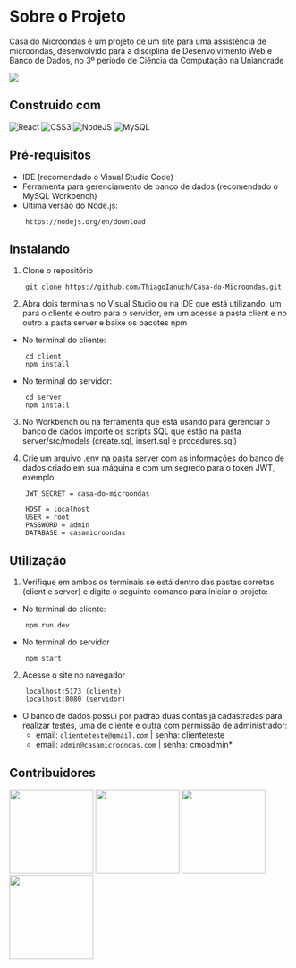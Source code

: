 # Sobre o Projeto

Casa do Microondas é um projeto de um site para uma assistência de microondas, desenvolvido para a disciplina de Desenvolvimento Web e Banco de Dados, no 3º período de Ciência da Computação na Uniandrade

<img src="https://i.imgur.com/4t7H77S.png">

## Construido com

![React](https://img.shields.io/badge/react-%2320232a.svg?style=for-the-badge&logo=react&logoColor=%2361DAFB) ![CSS3](https://img.shields.io/badge/css3-%231572B6.svg?style=for-the-badge&logo=css3&logoColor=white) ![NodeJS](https://img.shields.io/badge/node.js-6DA55F?style=for-the-badge&logo=node.js&logoColor=white) ![MySQL](https://img.shields.io/badge/mysql-4479A1.svg?style=for-the-badge&logo=mysql&logoColor=white)

## Pré-requisitos

- IDE (recomendado o Visual Studio Code)
- Ferramenta para gerenciamento de banco de dados (recomendado o MySQL Workbench)
- Ultima versão do Node.js:
```
    https://nodejs.org/en/download
```

## Instalando

1. Clone o repositório
```
    git clone https://github.com/ThiagoIanuch/Casa-do-Microondas.git
```

2. Abra dois terminais no Visual Studio ou na IDE que está utilizando, um para o cliente e outro para o servidor, em um acesse a pasta client e no outro a pasta server e baixe os pacotes npm
- No terminal do cliente:
```
    cd client
    npm install
```
- No terminal do servidor:
```
    cd server
    npm install
```
3. No Workbench ou na ferramenta que está usando para gerenciar o banco de dados importe os scripts SQL que estão na pasta server/src/models (create.sql, insert.sql e procedures.sql)

4. Crie um arquivo .env na pasta server com as informações do banco de dados criado em sua máquina e com um segredo para o token JWT, exemplo:
```
    JWT_SECRET = casa-do-microondas
    
    HOST = localhost
    USER = root
    PASSWORD = admin
    DATABASE = casamicroondas
```

## Utilização
1. Verifique em ambos os terminais se está dentro das pastas corretas (client e server) e digite o seguinte comando para iniciar o projeto:
- No terminal do cliente:
```
    npm run dev
```
- No terminal do servidor
```
    npm start
```

2. Acesse o site no navegador
```
    localhost:5173 (cliente)
    localhost:8080 (servidor)
```
- O banco de dados possui por padrão duas contas já cadastradas para realizar testes, uma de cliente e outra com permissão de administrador:
    - email: `clienteteste@gmail.com` | senha: clienteteste 
    - email: `admin@casamicroondas.com` | senha: cmoadmin*


## Contribuidores
<a href="https://github.com/ThiagoIanuch"><img src="https://github.com/ThiagoIanuch.png" width="150px"></a> <a href="https://github.com/Henrique-Barbieri"><img src="https://github.com/Henrique-Barbieri.png" width="150px"></a> <a href="https://github.com/GabrielDBarbieri"><img src="https://github.com/GabrielDBarbieri.png" width="150px"></a> <a href="https://github.com/le-leodasilva"><img src="https://github.com/le-leodasilva.png" width="150px"></a>
